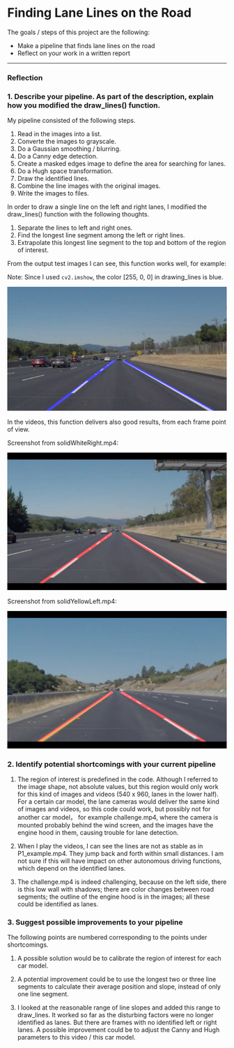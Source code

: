 # **Finding Lane Lines on the Road**


The goals / steps of this project are the following:
* Make a pipeline that finds lane lines on the road
* Reflect on your work in a written report

[image1]: ./test_images_output/solidWhiteCurve.jpg "solidWhiteCurve"
[image2]: ./test_images_output/solidWhiteRight.mp4.png "solidWhiteRight.mp4"
[image3]: ./test_images_output/solidYellowLeft.mp4.png "solidYellowLeft.mp4"

---

### Reflection

### 1. Describe your pipeline. As part of the description, explain how you modified the draw_lines() function.

My pipeline consisted of the following steps.
1. Read in the images into a list.
2. Converte the images to grayscale.
3. Do a Gaussian smoothing / blurring.
4. Do a Canny edge detection.
5. Create a masked edges image to define the area for searching for lanes.
6. Do a Hugh space transformation.
7. Draw the identified lines.
8. Combine the line images with the original images.
9. Write the images to files.

In order to draw a single line on the left and right lanes, I modified the draw_lines() function with the following thoughts.
1. Separate the lines to left and right ones.
2. Find the longest line segment among the left or right lines.
3. Extrapolate this longest line segment to the top and bottom of the region of interest.

From the output test images I can see, this function works well, for example:

Note: Since I used `cv2.imshow`, the color [255, 0, 0] in drawing_lines is blue.

![solidWhiteCurve][image1]

In the videos, this function delivers also good results, from each frame point of view.

Screenshot from solidWhiteRight.mp4:

![solidWhiteRight.mp4][image2]

Screenshot from solidYellowLeft.mp4:

![solidYellowLeft.mp4][image3]

### 2. Identify potential shortcomings with your current pipeline

1. The region of interest is predefined in the code. Although I referred to the image shape, not absolute values, but this region would only work for this kind of images and videos (540 x 960, lanes in the lower half). For a certain car model, the lane cameras would deliver the same kind of images and videos, so this code could work, but possibly not for another car model， for example challenge.mp4, where the camera is mounted probably behind the wind screen, and the images have the engine hood in them, causing trouble for lane detection.

2. When I play the videos, I can see the lines are not as stable as in P1_example.mp4. They jump back and forth within small distances. I am not sure if this will have impact on other autonomous driving functions, which depend on the identified lanes.

3. The challenge.mp4 is indeed challenging, because on the left side, there is this low wall with shadows; there are color changes between road segments; the outline of the engine hood is in the images; all these could be identified as lanes.


### 3. Suggest possible improvements to your pipeline

The following points are numbered corresponding to the points under shortcomings.

1. A possible solution would be to calibrate the region of interest for each car model.

2. A potential improvement could be to use the longest two or three line segments to calculate their average position and slope, instead of only one line segment.

3. I looked at the reasonable range of line slopes and added this range to draw_lines. It worked so far as the disturbing factors were no longer identified as lanes. But there are frames with no identified left or right lanes. A possible improvement could be to adjust the Canny and Hugh parameters to this video / this car model.
